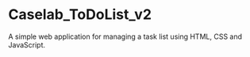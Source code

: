 # Caselab_ToDoList_v2
A simple web application for managing a task list using HTML, CSS and JavaScript.
